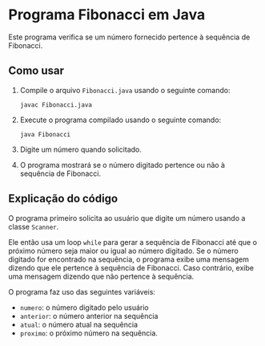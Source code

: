 # Programa Fibonacci em Java

Este programa verifica se um número fornecido pertence à sequência de Fibonacci.

## Como usar

1. Compile o arquivo `Fibonacci.java` usando o seguinte comando:
    ```
    javac Fibonacci.java
    ```

2. Execute o programa compilado usando o seguinte comando:
    ```
    java Fibonacci
    ```

3. Digite um número quando solicitado.

4. O programa mostrará se o número digitado pertence ou não à sequência de Fibonacci.

## Explicação do código

O programa primeiro solicita ao usuário que digite um número usando a classe `Scanner`.

Ele então usa um loop `while` para gerar a sequência de Fibonacci até que o próximo número seja maior ou igual ao número digitado. Se o número digitado for encontrado na sequência, o programa exibe uma mensagem dizendo que ele pertence à sequência de Fibonacci. Caso contrário, exibe uma mensagem dizendo que não pertence à sequência.

O programa faz uso das seguintes variáveis:
- `numero`: o número digitado pelo usuário
- `anterior`: o número anterior na sequência
- `atual`: o número atual na sequência
- `proximo`: o próximo número na sequência.
